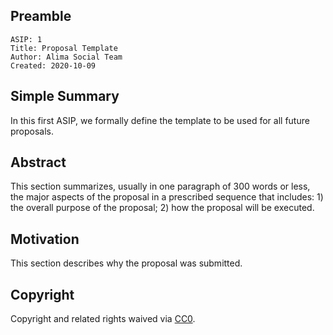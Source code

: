 ## Preamble

    ASIP: 1
    Title: Proposal Template
    Author: Alima Social Team
    Created: 2020-10-09

## Simple Summary

In this first ASIP, we formally define the template to be used for all future proposals.

## Abstract

This section summarizes, usually in one paragraph of 300 words or less, the major aspects of the proposal in a prescribed sequence that includes: 1) the overall purpose of the proposal; 2) how the proposal will be executed.

## Motivation

This section describes why the proposal was submitted.

## Copyright

Copyright and related rights waived via [CC0](https://creativecommons.org/publicdomain/zero/1.0/).
